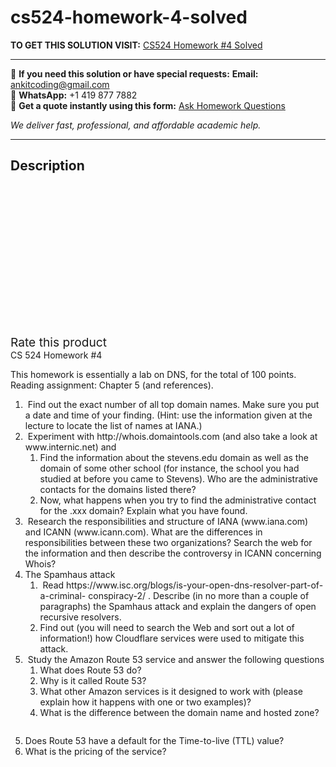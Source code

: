 # cs524-homework-4-solved
**TO GET THIS SOLUTION VISIT:** [CS524 Homework #4 Solved](https://www.ankitcodinghub.com/product/cs524-homework-4-solved/)


---

📩 **If you need this solution or have special requests:** **Email:** ankitcoding@gmail.com  
📱 **WhatsApp:** +1 419 877 7882  
📄 **Get a quote instantly using this form:** [Ask Homework Questions](https://www.ankitcodinghub.com/services/ask-homework-questions/)

*We deliver fast, professional, and affordable academic help.*

---

<h2>Description</h2>



<div class="kk-star-ratings kksr-auto kksr-align-center kksr-valign-top" data-payload="{&quot;align&quot;:&quot;center&quot;,&quot;id&quot;:&quot;91662&quot;,&quot;slug&quot;:&quot;default&quot;,&quot;valign&quot;:&quot;top&quot;,&quot;ignore&quot;:&quot;&quot;,&quot;reference&quot;:&quot;auto&quot;,&quot;class&quot;:&quot;&quot;,&quot;count&quot;:&quot;0&quot;,&quot;legendonly&quot;:&quot;&quot;,&quot;readonly&quot;:&quot;&quot;,&quot;score&quot;:&quot;0&quot;,&quot;starsonly&quot;:&quot;&quot;,&quot;best&quot;:&quot;5&quot;,&quot;gap&quot;:&quot;4&quot;,&quot;greet&quot;:&quot;Rate this product&quot;,&quot;legend&quot;:&quot;0\/5 - (0 votes)&quot;,&quot;size&quot;:&quot;24&quot;,&quot;title&quot;:&quot;CS524 Homework #4 Solved&quot;,&quot;width&quot;:&quot;0&quot;,&quot;_legend&quot;:&quot;{score}\/{best} - ({count} {votes})&quot;,&quot;font_factor&quot;:&quot;1.25&quot;}">

<div class="kksr-stars">

<div class="kksr-stars-inactive">
            <div class="kksr-star" data-star="1" style="padding-right: 4px">


<div class="kksr-icon" style="width: 24px; height: 24px;"></div>
        </div>
            <div class="kksr-star" data-star="2" style="padding-right: 4px">


<div class="kksr-icon" style="width: 24px; height: 24px;"></div>
        </div>
            <div class="kksr-star" data-star="3" style="padding-right: 4px">


<div class="kksr-icon" style="width: 24px; height: 24px;"></div>
        </div>
            <div class="kksr-star" data-star="4" style="padding-right: 4px">


<div class="kksr-icon" style="width: 24px; height: 24px;"></div>
        </div>
            <div class="kksr-star" data-star="5" style="padding-right: 4px">


<div class="kksr-icon" style="width: 24px; height: 24px;"></div>
        </div>
    </div>

<div class="kksr-stars-active" style="width: 0px;">
            <div class="kksr-star" style="padding-right: 4px">


<div class="kksr-icon" style="width: 24px; height: 24px;"></div>
        </div>
            <div class="kksr-star" style="padding-right: 4px">


<div class="kksr-icon" style="width: 24px; height: 24px;"></div>
        </div>
            <div class="kksr-star" style="padding-right: 4px">


<div class="kksr-icon" style="width: 24px; height: 24px;"></div>
        </div>
            <div class="kksr-star" style="padding-right: 4px">


<div class="kksr-icon" style="width: 24px; height: 24px;"></div>
        </div>
            <div class="kksr-star" style="padding-right: 4px">


<div class="kksr-icon" style="width: 24px; height: 24px;"></div>
        </div>
    </div>
</div>


<div class="kksr-legend" style="font-size: 19.2px;">
            <span class="kksr-muted">Rate this product</span>
    </div>
    </div>
<div class="page" title="Page 1">
<div class="layoutArea">
<div class="column">
CS 524 Homework #4

This homework is essentially a lab on DNS, for the total of 100 points. Reading assignment: Chapter 5 (and references).

<ol>
<li>&nbsp;Find out the exact number of all top domain names. Make sure you put a date and time of your finding. (Hint: use the information given at the lecture to locate the list of names at IANA.)</li>
<li>&nbsp;Experiment with http://whois.domaintools.com (and also take a look at www.internic.net) and
<ol>
<li>Find the information about the stevens.edu domain as well as the domain of some other school (for instance, the school you had studied at before you came to Stevens). Who are the administrative contacts for the domains listed there?</li>
<li>Now, what happens when you try to find the administrative contact for the .xxx domain? Explain what you have found.</li>
</ol>
</li>
<li>&nbsp;Research the responsibilities and structure of IANA (www.iana.com) and ICANN (www.icann.com). What are the differences in responsibilities between these two organizations? Search the web for the information and then describe the controversy in ICANN concerning Whois?</li>
<li>The Spamhaus attack
<ol>
<li>&nbsp;Read https://www.isc.org/blogs/is-your-open-dns-resolver-part-of-a-criminal- conspiracy-2/ . Describe (in no more than a couple of paragraphs) the Spamhaus attack and explain the dangers of open recursive resolvers.</li>
<li>Find out (you will need to search the Web and sort out a lot of information!) how Cloudflare services were used to mitigate this attack.</li>
</ol>
</li>
<li>&nbsp;Study the Amazon Route 53 service and answer the following questions
<ol>
<li>What does Route 53 do?</li>
<li>Why is it called Route 53?</li>
<li>What other Amazon services is it designed to work with (please explain how it happens
with one or two examples)?
</li>
<li>What is the difference between the domain name and hosted zone?</li>
</ol>
</li>
</ol>
</div>
</div>
</div>
<div class="page" title="Page 2">
<div class="layoutArea">
<div class="column">
<ol start="5">
<li>Does Route 53 have a default for the Time-to-live (TTL) value?</li>
<li>What is the pricing of the service?</li>
</ol>
</div>
</div>
</div>
